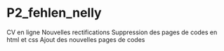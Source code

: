 # P2_fehlen_nelly
CV en ligne
Nouvelles rectifications
Suppression des pages de codes en html et css
Ajout des nouvelles pages de codes
